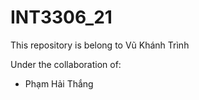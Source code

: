 # INT3306_21
This repository is belong to Vũ Khánh Trình 

Under the collaboration of:

- Phạm Hải Thắng

